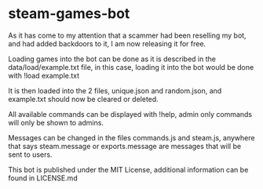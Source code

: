 # steam-games-bot

As it has come to my attention that a scammer had been reselling my bot, and had added backdoors to it, I am now releasing it for free.

Loading games into the bot can be done as it is described in the data/load/example.txt file, in this case, loading it into the bot would be done with !load example.txt

It is then loaded into the 2 files, unique.json and random.json, and example.txt should now be cleared or deleted.

All available commands can be displayed with !help, admin only commands will only be shown to admins.

Messages can be changed in the files commands.js and steam.js, anywhere that says steam.message or exports.message are messages that will be sent to users.

This bot is published under the MIT License, additional information can be found in LICENSE.md
